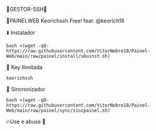 🔰GESTOR-SSH🔰

🔹️PAINELWEB Keorichssh Free!
      feat: @keorich18


⬇️ Instalador
```
bash <(wget -qO- https://raw.githubusercontent.com/VitorNobre18/Painel-Web/main/raw/painel/install/ubuinst.sh)
```

🔑 Key Ilimitada
```
keorichssh
```

🔄 Sincronizador
```
bash <(wget -qO- https://raw.githubusercontent.com/VitorNobre18/Painel-Web/main/raw/painel/sync/sincpainel.sh)
```

🔥Use e abuse 🍷

